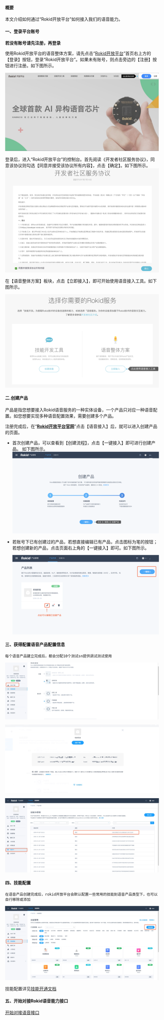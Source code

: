 #### 概要

本文介绍如何通过“Rokid开放平台”如何接入我们的语音能力。


#### 一、登录平台账号

**若没有账号请先注册，再登录**

使用Rokid开放平台的语音整体方案，请先点击“[Rokid开放平台](https://developer.rokid.com/#/)”首页右上方的【登录】按钮，登录“Rokid开放平台”。如果未有账号，则点击旁边的【注册】按钮进行注册。如下图所示。

![](images/01.png)

登录后，进入“Rokid开放平台”的控制台。首先阅读《开发者社区服务协议》，同意该协议则勾选【同意并接受该协议所有内容】，点击【确定】。如下图所示。
![](images/fuwuxieyi.jpg)

在【语音整体方案】板块，点击【立即接入】，即可开始使用语音接入工具。如下图所示。

![](images/02.png)


#### 二.创建产品

产品是指您想要接入Rokid语音服务的一种实体设备，一个产品只对应一种语音配置。如您想要实现多种语音配置效果，需要创建多个产品。

注册完成后，在“[**Rokid开放平台官网**](https://developer.rokid.com/#/)”点击【语音接入】后，就可以进入创建产品的页面。

- 首次创建产品，可以查看到【创建流程】，点击【一键接入】即可进行创建产品。 如下图所示。
  ![](images/03.png)

- 若账号下已有创建过的产品，若想直接编辑已有产品，点击图标为笔的按钮；若想创建新的产品，点击页面右上角的【一键接入】即可。如下图所示。

  ![](images/04.png)


#### 三、获得配置语音产品配置信息

```
每个语音产品建立完成后，都会分配10个测试sn提供调试测试使用
```

 ![](images/rokidspeech-setting1.png)
 
 ![](images/rokidspeech-setting2.png)
 
 ![](images/rokidspeech-setting3.png)
 
#### 四、技能配置
```
在语音产品创建完成后，rokid开放平台会默认配置一些常用的技能到语音产品类型下，也可以自行移除或添加
```

![](images/rokidspeech-skill1.png)

技能配置详见[技能开通文档](https://developer.rokid.com/docs/5-enableVoice/rokid-vsvy-sdk-docs/rookie-guide/skillstore.html)

#### 五、开始对接Rokid语音能力接口
[开始对接语音接口](https://developer.rokid.com/docs/3-ApiReference/openvoice-api.html)
